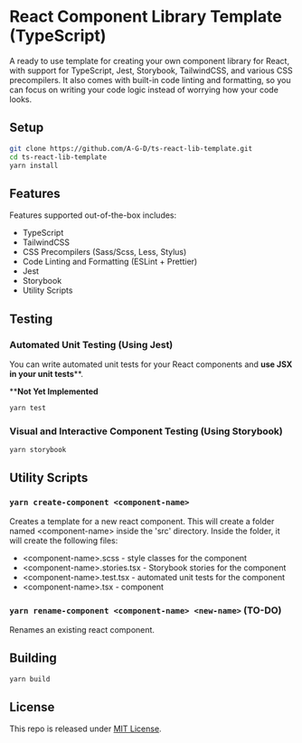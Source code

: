 # React Component Library Template (TypeScript)

A ready to use template for creating your own component library for React, with support for TypeScript, Jest, Storybook, TailwindCSS, and various CSS precompilers. It also comes with built-in code linting and formatting, so you can focus on writing your code logic instead of worrying how your code looks.

## Setup

```bash
git clone https://github.com/A-G-D/ts-react-lib-template.git
cd ts-react-lib-template
yarn install
```

## Features

Features supported out-of-the-box includes:

- TypeScript
- TailwindCSS
- CSS Precompilers (Sass/Scss, Less, Stylus)
- Code Linting and Formatting (ESLint + Prettier)
- Jest
- Storybook
- Utility Scripts

## Testing

### Automated Unit Testing (Using Jest)

You can write automated unit tests for your React components and **use JSX in your unit tests**\*\*.

\*\***Not Yet Implemented**

```bash
yarn test
```

### Visual and Interactive Component Testing (Using Storybook)

```bash
yarn storybook
```

## Utility Scripts

### `yarn create-component <component-name>`

Creates a template for a new react component. This will create a folder named \<component-name\> inside the 'src' directory. Inside the folder, it will create the following files:

- \<component-name\>.scss - style classes for the component
- \<component-name\>.stories.tsx - Storybook stories for the component
- \<component-name\>.test.tsx - automated unit tests for the component
- \<component-name\>.tsx - component

### `yarn rename-component <component-name> <new-name>` \(TO-DO\)

Renames an existing react component.

## Building

```bash
yarn build
```

## License

This repo is released under [MIT License](LICENSE).
